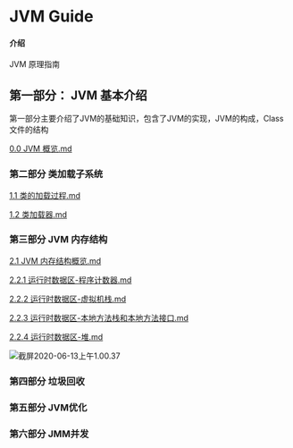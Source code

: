 # JVM Guide

#### 介绍
JVM 原理指南



## 第一部分： JVM 基本介绍

第一部分主要介绍了JVM的基础知识，包含了JVM的实现，JVM的构成，Class 文件的结构

 [0.0 JVM 概览.md](doc/0.0JVM概览.md)

### 第二部分 类加载子系统

 [1.1 类的加载过程.md](doc/1.1类的加载过程.md)

 [1.2 类加载器.md](doc/1.2类加载器.md)

### 第三部分 JVM 内存结构

 [2.1 JVM 内存结构概览.md](doc/2.1JVM内存结构概览.md)

 [2.2.1 运行时数据区-程序计数器.md](doc/2.2.1运行时数据区-程序计数器.md)

 [2.2.2 运行时数据区-虚拟机栈.md](doc/2.2.2运行时数据区-虚拟机栈.md)

 [2.2.3 运行时数据区-本地方法栈和本地方法接口.md](doc/2.2.3运行时数据区-本地方法栈和本地方法接口.md) 

 [2.2.4 运行时数据区-堆.md](doc/2.2.4运行时数据区-堆.md) 



![截屏2020-06-13上午1.00.37](https://gitee.com/Sunxz007/PicStorage/raw/master/imgs/20200613010151.png)

### 第四部分 垃圾回收

### 第五部分 JVM优化

### 第六部分 JMM并发
